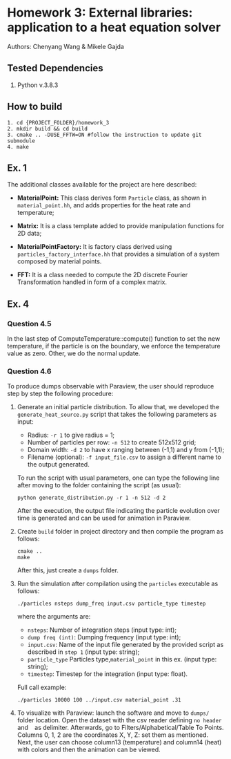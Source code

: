 # Homework 3: External libraries: application to a heat equation solver

Authors: Chenyang Wang & Mikele Gajda

## Tested Dependencies
1. Python v.3.8.3

## How to build
```
1. cd {PROJECT_FOLDER}/homework_3
2. mkdir build && cd build 
3. cmake .. -DUSE_FFTW=ON #follow the instruction to update git submodule
4. make
```

## Ex. 1
The additional classes available for the project are here described:

- **MaterialPoint:** This class derives form `Particle` class, as shown in `material_point.hh`, and adds properties for the heat rate and temperature;

- **Matrix:** It is a class template added to provide manipulation functions for 2D data; 

- **MaterialPointFactory:** It is factory class derived using `particles_factory_interface.hh` that provides a simulation of a system composed by material points.

- **FFT:** It is a class needed to compute the 2D discrete Fourier Transformation handled in form of a complex matrix.

## Ex. 4
### Question 4.5
In the last step of ComputeTemperature::compute() function to set the new temperature, if the particle is on the boundary, we enforce the temperature value as zero. Other, we do the normal update. 

### Question 4.6
To produce dumps observable with Paraview, the user should reproduce step by step the following procedure:

1. Generate an initial particle distribution. To allow that, we developed the `generate_heat_source.py` script that takes the following parameters as input:

    - Radius: `-r 1` to give radius = 1;
    - Number of particles per row: `-n 512` to create 512x512 grid;
    - Domain width: `-d 2` to have x ranging between (-1,1) and y from (-1,1);
    - Filename (optional): `-f input_file.csv` to assign a different name to the output generated.

    To run the script with usual parameters, one can type the following line after moving to the folder containing the script (as usual):
    ```
    python generate_distribution.py -r 1 -n 512 -d 2
    ```

    After the execution, the output file indicating the particle evolution over time is generated and can be used for animation in Paraview.
2. Create `build` folder in project directory and then compile the program as follows:
    ```
    cmake ..
    make
    ```
    After this, just create a `dumps` folder.
3. Run the simulation after compilation using the `particles` executable as follows:
    ```
    ./particles nsteps dump_freq input.csv particle_type timestep
    ```
    where the arguments are:

    * ```nsteps```: Number of integration steps (input type: int);
    * ```dump freq (int)```: Dumping frequency (input type: int);
    * ```input.csv```: Name of the input file generated by the provided script as described in `step 1` (input type: string);
    * ```particle_type``` Particles type,```material_point``` in this ex. (input type: string); 
    * ```timestep```: Timestep for the integration (input type: float).

    Full call example:
    ```
    ./particles 10000 100 ../input.csv material_point .31
    ```
4. To visualize with Paraview: launch the software and move to `dumps/` folder location. Open the dataset with the csv reader defining `no header` and ` ` as delimiter.
Afterwards, go to Filters/Alphabetical/Table To Points. Columns 0, 1, 2 are the coordinates X, Y, Z: set them as mentioned. Next, the user can choose column13 (temperature) and column14 (heat) with colors and then the animation can be viewed.


